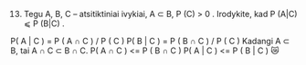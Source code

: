 13. Tegu A, B, C – atsitiktiniai ivykiai, A ⊂ B, P (C) > 0 . Irodykite, kad P (A|C) ⩽ P (B|C) .

P( A | C ) = P ( A ∩ C ) / P ( C )
P( B | C ) = P ( B ∩ C ) / P ( C )
Kadangi A ⊂ B, tai A ∩ C ⊂ B ∩ C.
P( A ∩ C ) <= P ( B ∩ C )
P( A | C ) <= P ( B | C )
😿